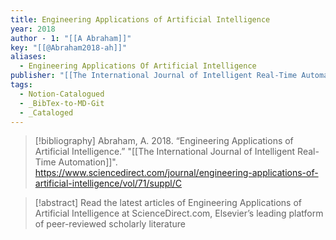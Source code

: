 ```yaml
---
title: Engineering Applications of Artificial Intelligence
year: 2018
author - 1: "[[A Abraham]]"
key: "[[@Abraham2018-ah]]"
aliases:
  - Engineering Applications Of Artificial Intelligence
publisher: "[[The International Journal of Intelligent Real-Time Automation]]"
tags:
  - Notion-Catalogued
  - _BibTex-to-MD-Git
  - _Cataloged
---
```


> [!bibliography]
> Abraham, A. 2018. “Engineering Applications of Artificial Intelligence.” "[[The International Journal of Intelligent Real-Time Automation]]". https://www.sciencedirect.com/journal/engineering-applications-of-artificial-intelligence/vol/71/suppl/C

> [!abstract]
> Read the latest articles of Engineering Applications of Artificial Intelligence at ScienceDirect.com, Elsevier’s leading platform of peer-reviewed scholarly literature